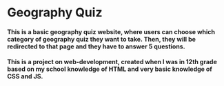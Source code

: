 # Geography Quiz

#### This is a basic geography quiz website, where users can choose which category of geography quiz they want to take. Then, they will be redirected to that page and they have to answer 5 questions. 
#### This is a project on web-development, created when I was in 12th grade based on my school knowledge of HTML and very basic knowledge of CSS and JS.
